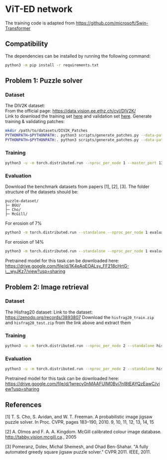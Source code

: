 # ViT-ED network  
  
The training code is adapted from https://github.com/microsoft/Swin-Transformer  

## Compatibility  
The dependencies can be installed by running the following command:  
```bash  
python3 -m pip install -r requirements.txt
```
  
## Problem 1: Puzzle solver 
  
### Dataset  
The DIV2K dataset:  
From the official page: https://data.vision.ee.ethz.ch/cvl/DIV2K/  
Link to download the training set [here](http://data.vision.ee.ethz.ch/cvl/DIV2K/DIV2K_train_HR.zip) and validation set [here](http://data.vision.ee.ethz.ch/cvl/DIV2K/DIV2K_valid_HR.zip).
Generate training & validating patches:
```bash
mkdir /path/to/datasets/DIV2K_Patches
PYTHONPATH=$PYTHONPATH:. python3 scripts/generate_patches.py --data-path /path/to/DIV2K_train_HR --output-path /path/to/DIV2K_Patches/DIV2K_train_HR
PYTHONPATH=$PYTHONPATH:. python3 scripts/generate_patches.py --data-path /path/to/DIV2K_valid_HR --output-path /path/to/DIV2K_Patches/DIV2K_valid_HR
```
  
### Training  

```bash
python3 -u -m torch.distributed.run --nproc_per_node 1 --master_port 13556 main.py --cfg configs/puzzle/div2k_erosion7_4bin_patch8_64.yaml --data-path /path/to/DIV2K_Patches --batch-size 1024 --opts TRAIN.WARMUP_EPOCHS 5 TRAIN.WEIGHT_DECAY 0. TRAIN.EPOCHS 1000
```
  
### Evaluation 
Download the benchmark datasets from papers [1], [2], [3]. The folder structure of the datasets should be:
```
puzzle-dataset/
├─ BGU/
├─ Cho/
├─ McGill/
```
For erosion of 7%
```bash
python3 -m torch.distributed.run --standalone --nproc_per_node 1 evaluation.py --cfg configs/puzzle/puzzle_eval_4bin_patch8_64.yaml --data-path /path/to/datasets/puzzle-dataset --batch-size 128 --pretrained output/div2k_erosion7_4bin_patch8_64/default/best_model.pth --opts DATA.EROSION_RATIO 0.07
``` 
For erosion of 14%
```bash
python3 -m torch.distributed.run --standalone --nproc_per_node 1 evaluation.py --cfg configs/puzzle/puzzle_eval_4bin_patch8_64.yaml --data-path /path/to/datasets/puzzle-dataset --batch-size 128 --pretrained output/div2k_erosion7_4bin_patch8_64/default/best_model.pth --opts DATA.EROSION_RATIO 0.14
``` 

Pretrained model for this task can be downloaded here: https://drive.google.com/file/d/1K4eAqEOALsy_FF218cHrtG-i__wyJKz7/view?usp=sharing
  
## Problem 2: Image retrieval

### Dataset
The Hisfrag20 dataset:
Link to the dataset: https://zenodo.org/records/3893807
Download the `hisfrag20_train.zip` and `hisfrag20_test.zip` from the link above and extract them 

### Training
 ```bash
 python3 -u -m torch.distributed.run --nproc_per_node 2 --standalone hisfrag.py --cfg configs/hisfrag/hisfrag20_patch16_512.yaml --data-path /path/to/datasets/HisFrag20 --tag no-pretrained --batch-size 24 --eval-n-items-per-category 2 --opts TRAIN.WARMUP_EPOCHS 5 TRAIN.WEIGHT_DECAY 0.01 TRAIN.EPOCHS 300 TRAIN.BASE_LR 3e-4 DATA.NUM_WORKERS 3 PRINT_FREQ 50 DATA.TEST_BATCH_SIZE 384
 ```
 
### Evaluation
```bash
python3 -u -m torch.distributed.run --nproc_per_node 2 --standalone hisfrag.py --cfg configs/hisfrag/hisfrag20_patch16_512.yaml --data-path /path/to/datasets/HisFrag20 --mode test --tag no-pretrained --batch-size 64 --opts MODEL.PRETRAINED output/hisfrag20_patch16_512/no-pretrained/best_model.pth DATA.NUM_WORKERS 3 PRINT_FREQ 50 TRAIN.AUTO_RESUME False DATA.TEST_BATCH_SIZE 512
```

Pretrained model for this task can be downloaded here: https://drive.google.com/file/d/1wrecy0nMAAFUIM0Bvi7nI8tEAYQzEawC/view?usp=sharing

## References

[1] T. S. Cho, S. Avidan, and W. T. Freeman. A probabilistic image jigsaw puzzle solver. In Proc. CVPR, pages 183–190, 2010. 9, 10, 11, 12, 13, 14, 15

[2] A. Olmos and F. A. A. Kingdom. McGill calibrated colour image database. http://tabby.vision.mcgill.ca., 2005

[3] Pomeranz, Dolev, Michal Shemesh, and Ohad Ben-Shahar. "A fully automated greedy square jigsaw puzzle solver." CVPR 2011. IEEE, 2011.